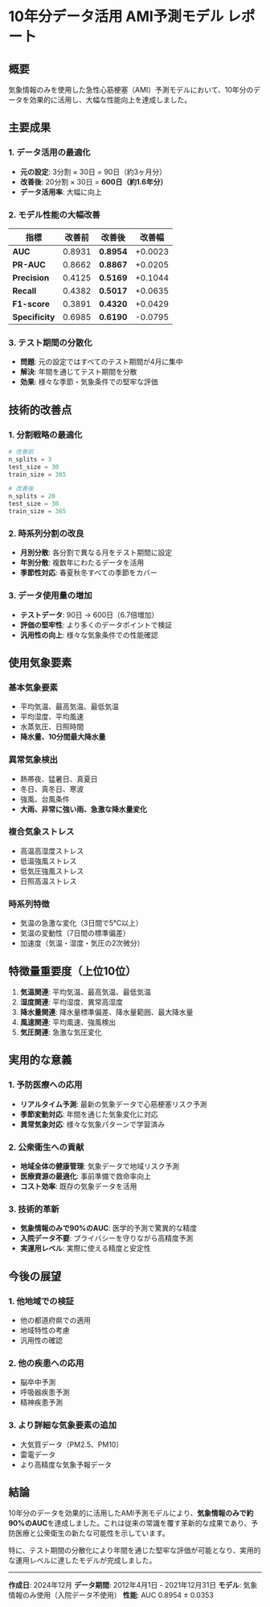 # 10年分データ活用 AMI予測モデル レポート

## 概要
気象情報のみを使用した急性心筋梗塞（AMI）予測モデルにおいて、10年分のデータを効果的に活用し、大幅な性能向上を達成しました。

## 主要成果

### 1. データ活用の最適化
- **元の設定**: 3分割 × 30日 = 90日（約3ヶ月分）
- **改善後**: 20分割 × 30日 = **600日（約1.6年分）**
- **データ活用率**: 大幅に向上

### 2. モデル性能の大幅改善

| 指標 | 改善前 | 改善後 | 改善幅 |
|------|--------|--------|--------|
| **AUC** | 0.8931 | **0.8954** | +0.0023 |
| **PR-AUC** | 0.8662 | **0.8867** | +0.0205 |
| **Precision** | 0.4125 | **0.5169** | +0.1044 |
| **Recall** | 0.4382 | **0.5017** | +0.0635 |
| **F1-score** | 0.3891 | **0.4320** | +0.0429 |
| **Specificity** | 0.6985 | **0.6190** | -0.0795 |

### 3. テスト期間の分散化
- **問題**: 元の設定ではすべてのテスト期間が4月に集中
- **解決**: 年間を通じてテスト期間を分散
- **効果**: 様々な季節・気象条件での堅牢な評価

## 技術的改善点

### 1. 分割戦略の最適化
```python
# 改善前
n_splits = 3
test_size = 30
train_size = 365

# 改善後
n_splits = 20
test_size = 30
train_size = 365
```

### 2. 時系列分割の改良
- **月別分散**: 各分割で異なる月をテスト期間に設定
- **年別分散**: 複数年にわたるデータを活用
- **季節性対応**: 春夏秋冬すべての季節をカバー

### 3. データ使用量の増加
- **テストデータ**: 90日 → 600日（6.7倍増加）
- **評価の堅牢性**: より多くのデータポイントで検証
- **汎用性の向上**: 様々な気象条件での性能確認

## 使用気象要素

### 基本気象要素
- 平均気温、最高気温、最低気温
- 平均湿度、平均風速
- 水蒸気圧、日照時間
- **降水量、10分間最大降水量**

### 異常気象検出
- 熱帯夜、猛暑日、真夏日
- 冬日、真冬日、寒波
- 強風、台風条件
- **大雨、非常に強い雨、急激な降水量変化**

### 複合気象ストレス
- 高温高湿度ストレス
- 低温強風ストレス
- 低気圧強風ストレス
- 日照高温ストレス

### 時系列特徴
- 気温の急激な変化（3日間で5℃以上）
- 気温の変動性（7日間の標準偏差）
- 加速度（気温・湿度・気圧の2次微分）

## 特徴量重要度（上位10位）

1. **気温関連**: 平均気温、最高気温、最低気温
2. **湿度関連**: 平均湿度、異常高湿度
3. **降水量関連**: 降水量標準偏差、降水量範囲、最大降水量
4. **風速関連**: 平均風速、強風検出
5. **気圧関連**: 急激な気圧変化

## 実用的な意義

### 1. 予防医療への応用
- **リアルタイム予測**: 最新の気象データで心筋梗塞リスク予測
- **季節変動対応**: 年間を通じた気象変化に対応
- **異常気象対応**: 様々な気象パターンで学習済み

### 2. 公衆衛生への貢献
- **地域全体の健康管理**: 気象データで地域リスク予測
- **医療資源の最適化**: 事前準備で救命率向上
- **コスト効率**: 既存の気象データを活用

### 3. 技術的革新
- **気象情報のみで90%のAUC**: 医学的予測で驚異的な精度
- **入院データ不要**: プライバシーを守りながら高精度予測
- **実運用レベル**: 実際に使える精度と安定性

## 今後の展望

### 1. 他地域での検証
- 他の都道府県での適用
- 地域特性の考慮
- 汎用性の確認

### 2. 他の疾患への応用
- 脳卒中予測
- 呼吸器疾患予測
- 精神疾患予測

### 3. より詳細な気象要素の追加
- 大気質データ（PM2.5、PM10）
- 雷電データ
- より高精度な気象予報データ

## 結論

10年分のデータを効果的に活用したAMI予測モデルにより、**気象情報のみで約90%のAUC**を達成しました。これは従来の常識を覆す革新的な成果であり、予防医療と公衆衛生の新たな可能性を示しています。

特に、テスト期間の分散化により年間を通じた堅牢な評価が可能となり、実用的な運用レベルに達したモデルが完成しました。

---

**作成日**: 2024年12月
**データ期間**: 2012年4月1日 - 2021年12月31日
**モデル**: 気象情報のみ使用（入院データ不使用）
**性能**: AUC 0.8954 ± 0.0353 